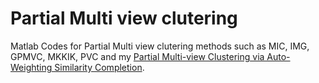 # Partial Multi view clutering
Matlab Codes for Partial Multi view clutering methods such as MIC, IMG, GPMVC, MKKIK, PVC and my [Partial Multi-view Clustering via Auto-Weighting Similarity Completion](https://link.springer.com/chapter/10.1007/978-3-319-97909-0_23).

